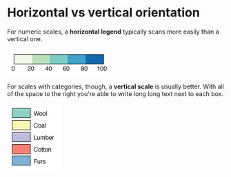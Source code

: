 # Horizontal vs vertical orientation

For numeric scales, a **horizontal legend** typically scans more easily than a vertical one.

![](assets/ai-horizontal-standard.png)

For scales with categories, though, a **vertical scale** is usually better. With all of the space to the right you're able to write long long text next to each box.

![](assets/ai-categorical-vertical.png)
